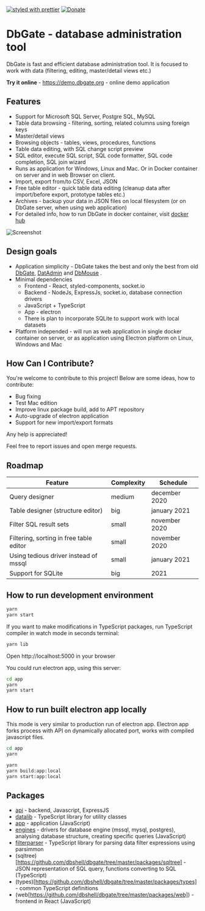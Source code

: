 [![styled with prettier](https://img.shields.io/badge/styled_with-prettier-ff69b4.svg)](https://github.com/prettier/prettier)
[![Donate](https://img.shields.io/badge/donate-paypal-blue.svg)](https://paypal.me/JanProchazkaCz/30eur)

# DbGate - database administration tool

DbGate is fast and efficient database administration tool. It is focused to work with data (filtering, editing, master/detail views etc.)

**Try it online** - https://demo.dbgate.org - online demo application

## Features
* Support for Microsoft SQL Server, Postgre SQL, MySQL
* Table data browsing - filtering, sorting, related columns using foreign keys
* Master/detail views
* Browsing objects - tables, views, procedures, functions
* Table data editing, with SQL change script preview
* SQL editor, execute SQL script, SQL code formatter, SQL code completion, SQL join wizard
* Runs as application for Windows, Linux and Mac. Or in Docker container on server and in web Browser on client.
* Import, export from/to CSV, Excel, JSON
* Free table editor - quick table data editing (cleanup data after import/before export, prototype tables etc.)
* Archives - backup your data in JSON files on local filesystem (or on DbGate server, when using web application)
* For detailed info, how to run DbGate in docker container, visit [docker hub](https://hub.docker.com/r/dbgate/dbgate)

![Screenshot](https://raw.githubusercontent.com/dbshell/dbgate/master/screenshot.png)

## Design goals
* Application simplicity - DbGate takes the best and only the best from old [DbGate](http://www.jenasoft.com/dbgate), [DatAdmin](http://www.jenasoft.com/datadmin) and [DbMouse](http://www.jenasoft.com/dbmouse) .
* Minimal dependencies
    * Frontend - React, styled-components, socket.io
    * Backend - NodeJs, ExpressJs, socket.io, database connection drivers
    * JavaScript + TypeScript
    * App - electron
    * There is plan to incorporate SQLite to support work with local datasets
* Platform independed - will run as web application in single docker container on server, or as application using Electron platform on Linux, Windows and Mac

## How Can I Contribute?
You're welcome to contribute to this project! Below are some ideas, how to contribute:

* Bug fixing
* Test Mac edition
* Improve linux package build, add to APT repository
* Auto-upgrade of electron application
* Support for new import/export formats

Any help is appreciated!

Feel free to report issues and open merge requests.

## Roadmap

| Feature | Complexity | Schedule |
|---|---|---|
| Query designer | medium | december 2020 |
| Table designer (structure editor) | big | january 2021 |
| Filter SQL result sets | small | november 2020 |
| Filtering, sorting in free table editor | small | november 2020 |
| Using tedious driver instead of mssql | small | january 2021 |
| Support for SQLite | big | 2021 |

## How to run development environment

```sh
yarn
yarn start
```

If you want to make modifications in TypeScript packages, run TypeScript compiler in watch mode in seconds terminal:
```sh
yarn lib
```

Open http://localhost:5000 in your browser

You could run electron app, using this server:
```sh
cd app
yarn
yarn start
```

## How to run built electron app locally
This mode is very similar to production run of electron app. Electron app forks process with API on dynamically allocated port, works with compiled javascript files.

```sh
cd app
yarn
```

```sh
yarn
yarn build:app:local
yarn start:app:local
```

## Packages
* [api](https://github.com/dbshell/dbgate/tree/master/packages/api) - backend, Javascript, ExpressJS
* [datalib](https://github.com/dbshell/dbgate/tree/master/packages/datalib) - TypeScript library for utility classes
* [app](https://github.com/dbshell/dbgate/tree/master/app) - application (JavaScript)
* [engines](https://github.com/dbshell/dbgate/tree/master/packages/engines) - drivers for database engine (mssql, mysql, postgres), analysing database structure, creating specific queries (JavaScript)
* [filterparser](https://github.com/dbshell/dbgate/tree/master/packages/filterparser) - TypeScript library for parsing data filter expressions using parsimmon
* (sqltree)[https://github.com/dbshell/dbgate/tree/master/packages/sqltree] - JSON representation of SQL query, functions converting to SQL (TypeScript)
* (types)[https://github.com/dbshell/dbgate/tree/master/packages/types] - common TypeScript definitions
* (web[https://github.com/dbshell/dbgate/tree/master/packages/web]) - frontend in React (JavaScript)
